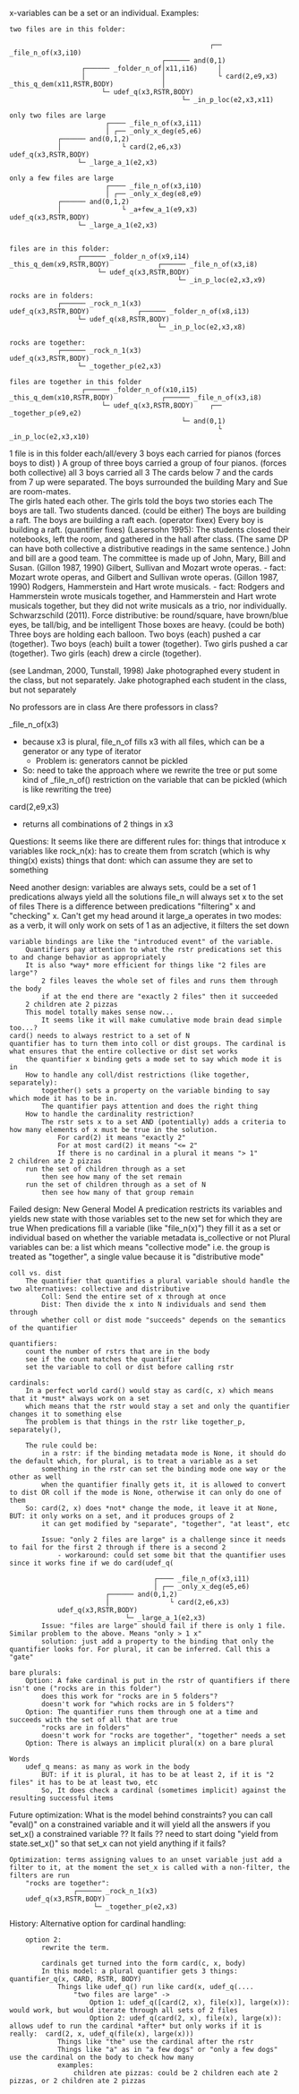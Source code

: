 x-variables can be a set or an individual.
Examples:

    two files are in this folder:
    
                                                      ┌── _file_n_of(x3,i10)
                                          ┌────── and(0,1)
                      ┌────── _folder_n_of│x11,i16)     │
                      │                   │             └ card(2,e9,x3)
    _this_q_dem(x11,RSTR,BODY)            │
                           └─ udef_q(x3,RSTR,BODY)
                                               └─ _in_p_loc(e2,x3,x11)

    only two files are large    
                            ┌──── _file_n_of(x3,i11)
                            │ ┌── _only_x_deg(e5,e6)
                ┌────── and(0,1,2)
                │               └ card(2,e6,x3)
    udef_q(x3,RSTR,BODY)
                     └─ _large_a_1(e2,x3)

    only a few files are large
                            ┌──── _file_n_of(x3,i10)
                            │ ┌── _only_x_deg(e8,e9)
                ┌────── and(0,1,2)
                │               └ _a+few_a_1(e9,x3)
    udef_q(x3,RSTR,BODY)
                     └─ _large_a_1(e2,x3)


    files are in this folder:
                     ┌────── _folder_n_of(x9,i14)
    _this_q_dem(x9,RSTR,BODY)            ┌────── _file_n_of(x3,i8)
                          └─ udef_q(x3,RSTR,BODY)
                                              └─ _in_p_loc(e2,x3,x9)

    rocks are in folders:
                ┌────── _rock_n_1(x3)
    udef_q(x3,RSTR,BODY)            ┌────── _folder_n_of(x8,i13)
                     └─ udef_q(x8,RSTR,BODY)
                                         └─ _in_p_loc(e2,x3,x8)

    rocks are together:
                ┌────── _rock_n_1(x3)
    udef_q(x3,RSTR,BODY)
                     └─ _together_p(e2,x3)

    files are together in this folder
                      ┌────── _folder_n_of(x10,i15)
    _this_q_dem(x10,RSTR,BODY)            ┌────── _file_n_of(x3,i8)
                           └─ udef_q(x3,RSTR,BODY)    ┌── _together_p(e9,e2)
                                               └─ and(0,1)
                                                        └ _in_p_loc(e2,x3,x10)
1 file is in this folder
each/all/every
3 boys each carried for pianos (forces boys to dist)
) A group of three boys carried a group of four pianos. (forces both collective)
all 3 boys carried all 3
The cards below 7 and the cards from 7 up were separated.
The boys surrounded the building
Mary  and  Sue are  room-mates.  
The  girls hated  each  other. 
The girls told the boys two stories each
The boys are tall.
Two students danced. (could be either)
The boys are building a raft.
    The boys are building a raft each. (operator fixex)
    Every boy is building a raft. (quantifier fixes)
(Lasersohn 1995): The students closed their notebooks, left the room, and gathered in the hall after class. (The same DP can have both collective a distributive readings in
the same sentence.)
John and bill are a good team.
The committee is made up of John, Mary, Bill and Susan.
(Gillon 1987, 1990) Gilbert, Sullivan and Mozart wrote operas.
    - fact: Mozart wrote operas, and Gilbert and Sullivan wrote operas.
(Gillon 1987, 1990) Rodgers, Hammerstein and Hart wrote musicals.
    - fact: Rodgers and Hammerstein wrote musicals together, and Hammerstein and Hart wrote musicals together, but they did not write musicals as a trio, nor individually.
Schwarzschild (2011).  Force distributive: be round/square, have brown/blue eyes, be tall/big, and be intelligent
Those boxes are heavy. (could be both)
Three boys are holding each balloon.
Two boys (each) pushed a car (together).
Two boys (each) built a tower (together).
Two girls pushed a car (together).
Two girls (each) drew a circle (together).

(see Landman, 2000, Tunstall, 1998)
    Jake photographed every student in the class, but not separately.
    Jake photographed each student in the class, but not separately

No professors are in class
    Are there professors in class?


_file_n_of(x3)
- because x3 is plural, file_n_of fills x3 with all files, which can be a generator or any type of iterator
  - Problem is: generators cannot be pickled
- So: need to take the approach where we rewrite the tree or put some kind of _file_n_of() restriction on the variable that can be pickled (which is like rewriting the tree)

card(2,e9,x3)
- returns all combinations of 2 things in x3 


Questions: 
    It seems like there are different rules for:
        things that introduce x variables like rock_n(x): has to create them from scratch (which is why thing(x) exists)
        things that dont: which can assume they are set to something

Need another design:
    variables are always sets, could be a set of 1
    predications always yield all the solutions
    file_n will always set x to the set of files
    There is a difference between predications "filtering" x and "checking" x. Can't get my head around it
        large_a operates in two modes:
            as a verb, it will only work on sets of 1
            as an adjective, it filters the set down

    variable bindings are like the "introduced event" of the variable. 
        Quantifiers pay attention to what the rstr predications set this to and change behavior as appropriately
        It is also *way* more efficient for things like "2 files are large"?
            2 files leaves the whole set of files and runs them through the body
            if at the end there are "exactly 2 files" then it succeeded
        2 children ate 2 pizzas 
        This model totally makes sense now...
            It seems like it will make cumulative mode brain dead simple too...?
    card() needs to always restrict to a set of N
    quantifier has to turn them into coll or dist groups. The cardinal is what ensures that the entire collective or dist set works
        the quantifier x binding gets a mode set to say which mode it is in
        How to handle any coll/dist restrictions (like together, separately):
            together() sets a property on the variable binding to say which mode it has to be in. 
            The quantifier pays attention and does the right thing
        How to handle the cardinality restriction?
            The rstr sets x to a set AND (potentially) adds a criteria to how many elements of x must be true in the solution. 
                For card(2) it means "exactly 2"
                For at most card(2) it means "<= 2"
                If there is no cardinal in a plural it means "> 1"
    2 children ate 2 pizzas
        run the set of children through as a set
            then see how many of the set remain
        run the set of children through as a set of N
            then see how many of that group remain

Failed design:
    New General Model
        A predication restricts its variables and yields new state with those variables set to the new set for which they are true
            When predications fill a variable (like "file_n(x)") they fill it as a set or individual based on whether the variable metadata is_collective or not
        Plural variables can be:
            a list which means "collective mode" i.e. the group is treated as "together", 
            a single value because it is "distributive mode"

    coll vs. dist
        The quantifier that quantifies a plural variable should handle the two alternatives: collective and distributive
            Coll: Send the entire set of x through at once
            Dist: Then divide the x into N individuals and send them through
            whether coll or dist mode "succeeds" depends on the semantics of the quantifier
            
    quantifiers: 
        count the number of rstrs that are in the body
        see if the count matches the quantifier
        set the variable to coll or dist before calling rstr

    cardinals:
        In a perfect world card() would stay as card(c, x) which means that it *must* always work on a set
        which means that the rstr would stay a set and only the quantifier changes it to something else
        The problem is that things in the rstr like together_p, separately(), 

        The rule could be: 
            in a rstr: if the binding metadata mode is None, it should do the default which, for plural, is to treat a variable as a set
            something in the rstr can set the binding mode one way or the other as well
            when the quantifier finally gets it, it is allowed to convert to dist OR coll if the mode is None, otherwise it can only do one of them
        So: card(2, x) does *not* change the mode, it leave it at None, BUT: it only works on a set, and it produces groups of 2
            it can get modified by "separate", "together", "at least", etc

            Issue: "only 2 files are large" is a challenge since it needs to fail for the first 2 through if there is a second 2
                - workaround: could set some bit that the quantifier uses since it works fine if we do card(udef_q(

                                        ┌──── _file_n_of(x3,i11)
                                        │ ┌── _only_x_deg(e5,e6)
                            ┌────── and(0,1,2)
                            │               └ card(2,e6,x3)
                udef_q(x3,RSTR,BODY)
                                 └─ _large_a_1(e2,x3)
            Issue: "files are large" should fail if there is only 1 file.  Similar problem to the above. Means "only > 1 x" 
            solution: just add a property to the binding that only the quantifier looks for. For plural, it can be inferred. Call this a "gate"

    bare plurals:
        Option: A fake cardinal is put in the rstr of quantifiers if there isn't one ("rocks are in this folder")
            does this work for "rocks are in 5 folders"?
            doesn't work for "which rocks are in 5 folders"?
        Option: The quantifier runs them through one at a time and succeeds with the set of all that are true
            "rocks are in folders"
            doesn't work for "rocks are together", "together" needs a set
        Option: There is always an implicit plural(x) on a bare plural

    Words
        udef_q means: as many as work in the body
            BUT: if it is plural, it has to be at least 2, if it is "2 files" it has to be at least two, etc
            So, It does check a cardinal (sometimes implicit) against the resulting successful items


Future optimization:
    What is the model behind constraints?
        you can call "eval()" on a constrained variable and it will yield all the answers
        if you set_x() a constrained variable ?? It fails ??
            need to start doing "yield from state.set_x()" so that set_x can not yield anything if it fails?

    Optimization: terms assigning values to an unset variable just add a filter to it, at the moment the set_x is called with a non-filter, the filters are run 
        "rocks are together":
                    ┌────── _rock_n_1(x3)
        udef_q(x3,RSTR,BODY)
                         └─ _together_p(e2,x3)

History:
    Alternative option for cardinal handling:

        option 2:
            rewrite the term.

            cardinals get turned into the form card(c, x, body)
            In this model: a plural quantifier gets 3 things: quantifier_q(x, CARD, RSTR, BODY)
                Things like udef_q() run like card(x, udef_q(....
                    "two files are large" -> 
                        Option 1: udef_q([card(2, x), file(x)], large(x)): would work, but would iterate through all sets of 2 files
                        Option 2: udef_q(card(2, x), file(x), large(x)): allows udef to run the cardinal *after* but only works if it is really:  card(2, x, udef_q(file(x), large(x)))
                Things like "the" use the cardinal after the rstr
                Things like "a" as in "a few dogs" or "only a few dogs" use the cardinal on the body to check how many
                examples:
                    children ate pizzas: could be 2 children each ate 2 pizzas, or 2 children ate 2 pizzas
